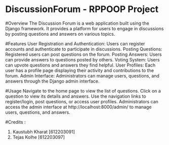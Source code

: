 
# DiscussionForum - RPPOOP Project

#Overview
The Discussion Forum is a web application built using the Django framework. It provides a platform for users to engage in discussions by posting questions and answers on various topics.

#Features
User Registration and Authentication: Users can register accounts and authenticate to participate in discussions.
Posting Questions: Registered users can post questions on the forum.
Posting Answers: Users can provide answers to questions posted by others.
Voting System: Users can upvote questions and answers they find helpful.
User Profiles: Each user has a profile page displaying their activity and contributions to the forum.
Admin Interface: Administrators can manage users, questions, and answers through the Django admin interface.

#Usage
Navigate to the home page to view the list of questions.
Click on a question to view its details and answers.
Use the navigation links to register/login, post questions, or access user profiles.
Administrators can access the admin interface at http://localhost:8000/admin/ to manage users, questions, and answers.

#Credits : 
1. Kaustubh Kharat [612203091]
2. Tejas Kolhe [612203097]
